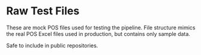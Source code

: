 # Raw Test Files

These are mock POS files used for testing the pipeline. File structure mimics the real POS Excel files used in production, but contains only sample data.

Safe to include in public repositories.
